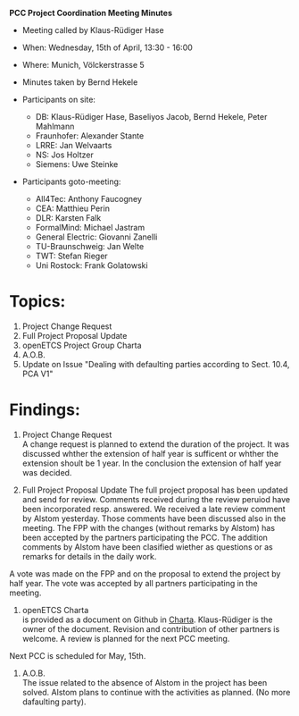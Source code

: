 **PCC Project Coordination Meeting Minutes**

* Meeting called by Klaus-Rüdiger Hase
* When: Wednesday, 15th of April, 13:30 - 16:00
* Where: Munich, Völckerstrasse 5
* Minutes taken by Bernd Hekele
* Participants on site: 
  * DB: Klaus-Rüdiger Hase, Baseliyos Jacob, Bernd Hekele, Peter Mahlmann 
  * Fraunhofer: Alexander Stante
  * LRRE: Jan Welvaarts
  * NS: Jos Holtzer
  * Siemens: Uwe Steinke

* Participants goto-meeting: 
  * All4Tec: Anthony Faucogney
  * CEA: Matthieu Perin
  * DLR: Karsten Falk
  * FormalMind: Michael Jastram
  * General Electric: Giovanni Zanelli
  * TU-Braunschweig: Jan Welte
  * TWT: Stefan Rieger
  * Uni Rostock: Frank Golatowski

# Topics:
1. Project Change Request
1. Full Project Proposal Update
1. openETCS Project Group Charta
1. A.O.B.
  1. Update on Issue "Dealing with defaulting parties according to Sect. 10.4, PCA V1"

# Findings:
1. Project Change Request  
A change request is planned to extend the duration of the project. It was discussed whther the extension of half year is sufficent or whther the extension shoult be 1 year. In the conclusion the extension of half year was decided.

1. Full Project Proposal Update
The full project proposal has been updated and send for review. Comments received during the review peruiod have been incorporated resp. answered. We received a late review comment by Alstom yesterday. Those comments have been discussed also in the meeting. The FPP with the changes (without remarks by Alstom) has been accepted by the partners participating the PCC. The addition comments by Alstom have been clasified wiether as questions or as remarks for details in the daily work. 

A vote was made on the FPP and on the proposal to extend the project by half year. The vote was accepted by all partners participating in the meeting.

1. openETCS Charta  
is provided as a document on Github in [Charta](https://github.com/openETCS/Charta/tree/master/Proposal). Klaus-Rüdiger is the owner of the document. Revision and contribution of other partners is welcome. A review is planned for the next PCC meeting.

Next PCC is scheduled for May, 15th.

1. A.O.B.  
The issue related to the absence of Alstom in the project has been solved. Alstom plans to continue with the activities as planned. (No more dafaulting party).
